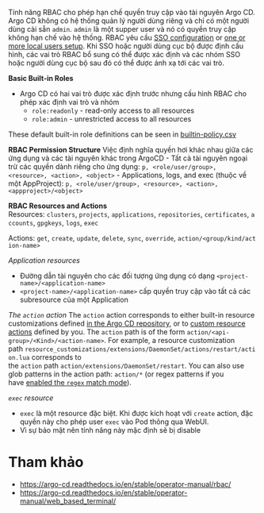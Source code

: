 Tính năng RBAC cho phép hạn chế quyền truy cập vào tài nguyên Argo CD. Argo CD không có hệ thống quản lý người dùng riêng và chỉ có một người dùng cài sẵn `admin`. `admin` là một supper user và nó có quyền truy cập không hạn chế vào hệ thống.
RBAC yêu cầu [SSO configuration](https://argo-cd.readthedocs.io/en/stable/operator-manual/user-management/) or [one or more local users setup](https://argo-cd.readthedocs.io/en/stable/operator-manual/user-management/). Khi SSO hoặc người dùng cục bộ được định cấu hình, các vai trò RBAC bổ sung có thể được xác định và các nhóm SSO hoặc người dùng cục bộ sau đó có thể được ánh xạ tới các vai trò.

**Basic Built-in Roles**
- Argo CD có hai vai trò được xác định trước nhưng cấu hình RBAC cho phép xác định vai trò và nhóm
    - `role:readonly` - read-only access to all resources
    - `role:admin` - unrestricted access to all resources

These default built-in role definitions can be seen in [builtin-policy.csv](https://github.com/argoproj/argo-cd/blob/master/assets/builtin-policy.csv)

**RBAC Permission Structure**
Việc định nghĩa quyền hơi khác nhau giữa các ứng dụng và các tài nguyên khác trong  ArgoCD
    - Tất cả tài nguyên ngoại trừ các quyền dành riêng cho ứng dụng:
    ` p, <role/user/group>, <resource>, <action>, <object> `
    - Applications, logs, and exec (thuộc về một AppProject):
    ` p, <role/user/group>, <resource>, <action>, <appproject>/<object> `

**RBAC Resources and Actions**
Resources: `clusters`, `projects`, `applications`, `repositories`, `certificates`, `accounts`, `gpgkeys`, `logs`, `exec`

Actions: `get`, `create`, `update`, `delete`, `sync`, `override`, `action/<group/kind/action-name>`

*Application resources*
- Đường dẫn tài nguyên cho các đối tượng ứng dụng có dạng `<project-name>/<application-name>`
- `<project-name>/<application-name>` cấp quyền truy cập vào tất cả các subresource của một Application

*The `action` action*
The `action` action corresponds to either built-in resource customizations defined [in the Argo CD repository](https://github.com/argoproj/argo-cd/search?q=filename%3Aaction.lua+path%3Aresource_customizations), or to [custom resource actions](https://argo-cd.readthedocs.io/en/stable/operator-manual/resource_actions/#custom-resource-actions) defined by you. The `action` path is of the form `action/<api-group>/<Kind>/<action-name>`. For example, a resource customization path `resource_customizations/extensions/DaemonSet/actions/restart/action.lua` corresponds to the `action` path `action/extensions/DaemonSet/restart`. You can also use glob patterns in the action path: `action/*` (or regex patterns if you have [enabled the `regex` match mode](https://github.com/argoproj/argo-cd/blob/master/docs/operator-manual/argocd-rbac-cm.yaml)).

*`exec` resource*
- `exec` là một resource đặc biệt. Khi được kích hoạt với `create` action, đặc quyền này cho phép user `exec` vào Pod thông qua WebUI. 
- Vì sự bảo mật nên tính năng này mặc định sẽ bị disable

# Tham khảo
- https://argo-cd.readthedocs.io/en/stable/operator-manual/rbac/
- https://argo-cd.readthedocs.io/en/stable/operator-manual/web_based_terminal/